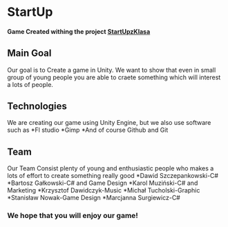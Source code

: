 # StartUp
#### Game Created withing the project [StartUpzKlasa](https://startupzklasa.pl/)
## Main Goal
Our goal is to Create a game in Unity. We want to show that even in small group of young people you are able to craete something which will interest a lots of people.
## Technologies
We are creating our game using Unity Engine, but we also use software such as
*Fl studio
*Gimp
*And of course Github and Git 
## Team
Our Team Consist plenty of young and enthusiastic people who makes a lots of effort to create something really good
*Dawid Szczepankowski-C#
*Bartosz Gałkowski-C# and Game Design
*Karol Muziński-C# and Marketing
*Krzysztof Dawidczyk-Music
*Michał Tucholski-Graphic
*Stanisław Nowak-Game Design
*Marcjanna Surgiewicz-C#
### We hope that you will enjoy our game!
